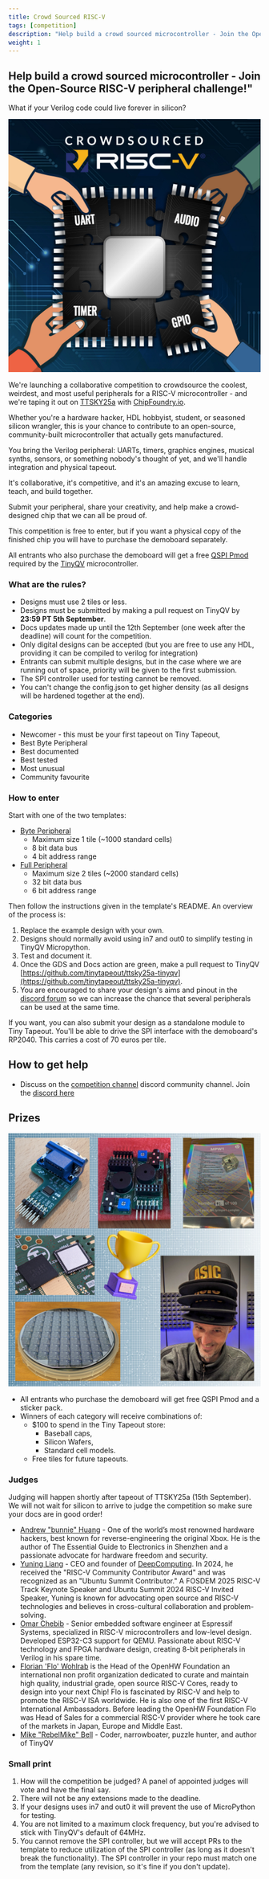 ```yaml
---
title: Crowd Sourced RISC-V
tags: [competition]
description: "Help build a crowd sourced microcontroller - Join the Open-Source RISC-V peripheral challenge!"
weight: 1
---
```


## Help build a crowd sourced microcontroller - Join the Open-Source RISC-V peripheral challenge!"

What if your Verilog code could live forever in silicon?

![riscv competition](images/riscv_compo.jpg?width=40pc)

We're launching a collaborative competition to crowdsource the coolest, weirdest, and most useful peripherals for a RISC-V microcontroller - and we're taping it out on [TTSKY25a](https://app.tinytapeout.com/shuttles/ttsky25a) with [ChipFoundry.io](https://ChipFoundry.io).

Whether you're a hardware hacker, HDL hobbyist, student, or seasoned silicon wrangler, this is your chance to contribute to an open-source, community-built microcontroller that actually gets manufactured.

You bring the Verilog peripheral: UARTs, timers, graphics engines, musical synths, sensors, or something nobody's thought of yet, and we'll handle integration and physical tapeout. 

It's collaborative, it's competitive, and it's an amazing excuse to learn, teach, and build together.

Submit your peripheral, share your creativity, and help make a crowd-designed chip that we can all be proud of.

This competition is free to enter, but if you want a physical copy of the finished chip you will have to purchase the demoboard separately.

All entrants who also purchase the demoboard will get a free [QSPI Pmod](https://store.tinytapeout.com/products/QSPI-Pmod-p716541602) required by the [TinyQV](https://github.com/tinytapeout/ttsky25a-tinyqv) microcontroller.

### What are the rules?

* Designs must use 2 tiles or less.
* Designs must be submitted by making a pull request on TinyQV by **23:59 PT 5th September**.
* Docs updates made up until the 12th September (one week after the deadline) will count for the competition. 
* Only digital designs can be accepted (but you are free to use any HDL, providing it can be compiled to verilog for integration)
* Entrants can submit multiple designs, but in the case where we are running out of space, priority will be given to the first submission.
* The SPI controller used for testing cannot be removed.
* You can't change the config.json to get higher density (as all designs will be hardened together at the end).

### Categories

* Newcomer - this must be your first tapeout on Tiny Tapeout,
* Best Byte Peripheral
* Best documented
* Best tested
* Most unusual
* Community favourite

### How to enter

Start with one of the two templates:

* [Byte Peripheral](https://github.com/TinyTapeout/tinyqv-byte-peripheral-template) 
    * Maximum size 1 tile (~1000 standard cells)
    * 8 bit data bus
    * 4 bit address range
* [Full Peripheral](https://github.com/TinyTapeout/tinyqv-full-peripheral-template)
    * Maximum size 2 tiles (~2000 standard cells)
    * 32 bit data bus
    * 6 bit address range

Then follow the instructions given in the template's README. An overview of the process is:

1. Replace the example design with your own.
2. Designs should normally avoid using in7 and out0 to simplify testing in TinyQV Micropython.
3. Test and document it.
4. Once the GDS and Docs action are green, make a pull request to TinyQV [https://github.com/tinytapeout/ttsky25a-tinyqv](https://github.com/tinytapeout/ttsky25a-tinyqv).
5. You are encouraged to share your design's aims and pinout in the [discord forum](https://discord.com/channels/1009193568256135208/1396915746264711311) so we can increase the chance that several peripherals can be used at the same time.

If you want, you can also submit your design as a standalone module to Tiny Tapeout. You'll be able to drive the SPI interface with the demoboard's RP2040. This carries a cost of 70 euros per tile.

## How to get help

* Discuss on the [competition channel](https://discord.com/channels/1009193568256135208/1259420274445516891) discord community channel. Join the [discord here](https://tinytapeout.com/discord)

## Prizes

![prizes](images/demoscene_prizes.png?width=40pc)

* All entrants who purchase the demoboard will get free QSPI Pmod and a sticker pack.
* Winners of each category will receive combinations of:
    * $100 to spend in the Tiny Tapeout store:
        * Baseball caps,
        * Silicon Wafers,
        * Standard cell models.
    * Free tiles for future tapeouts.

### Judges

Judging will happen shortly after tapeout of TTSKY25a (15th September). We will not wait for silicon to arrive to judge the competition so make sure your docs are in good order!

* [Andrew "bunnie" Huang](https://www.bunniestudios.com/) - One of the world’s most renowned hardware hackers, best known for reverse-engineering the original Xbox. He is the author of The Essential Guide to Electronics in Shenzhen and a passionate advocate for hardware freedom and security.
* [Yuning Liang](https://www.linkedin.com/in/yuningliang/) - CEO and founder of [DeepComputing](https://deepcomputing.io/news/). In 2024, he received the "RISC-V Community Contributor Award" and was recognized as an "Ubuntu Summit Contributor." A FOSDEM 2025 RISC-V Track Keynote Speaker and Ubuntu Summit 2024 RISC-V Invited Speaker, Yuning is known for advocating open source and RISC-V technologies and believes in cross-cultural collaboration and problem-solving.
* [Omar Chebib](https://www.linkedin.com/in/omar-chebib/) - Senior embedded software engineer at Espressif Systems, specialized in RISC-V microcontrollers and low-level design. Developed ESP32-C3 support for QEMU. Passionate about RISC-V technology and FPGA hardware design, creating 8-bit peripherals in Verilog in his spare time.
* [Florian 'Flo' Wohlrab](https://www.linkedin.com/in/florian-wohlrab/) is the Head of the OpenHW Foundation an international non profit organization dedicated to curate and maintain high quality, industrial grade, open source RISC-V Cores, ready to design into your next Chip! Flo is fascinated by RISC-V and help to promote the RISC-V ISA worldwide. He is also one of the first RISC-V International Ambassadors. Before leading the OpenHW Foundation Flo was Head of Sales for a commercial RISC-V provider where he took care of the markets in Japan, Europe and Middle East.
* [Mike "RebelMike" Bell](https://rebel-lion.uk/@mike) - Coder, narrowboater, puzzle hunter, and author of TinyQV

### Small print

1. How will the competition be judged? A panel of appointed judges will vote and have the final say. 
2. There will not be any extensions made to the deadline.
3. If your designs uses in7 and out0 it will prevent the use of MicroPython for testing.
4. You are not limited to a maximum clock frequency, but you're advised to stick with TinyQV's default of 64MHz.
5. You cannot remove the SPI controller, but we will accept PRs to the template to reduce utilization of the SPI controller (as long as it doesn't break the functionality). The SPI controller in your repo must match one from the template (any revision, so it's fine if you don't update).
